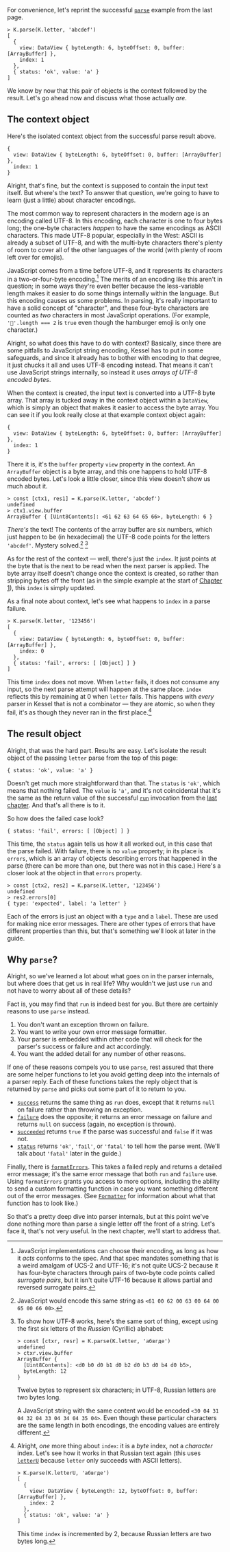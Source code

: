 <!--
 Copyright (c) 2020 Thomas J. Otterson
 
 This software is released under the MIT License.
 https://opensource.org/licenses/MIT
-->

For convenience, let's reprint the successful [`parse`](../tools/parse.md) example from the last page.

```
> K.parse(K.letter, 'abcdef')
[
  {
    view: DataView { byteLength: 6, byteOffset: 0, buffer: [ArrayBuffer] },
    index: 1
  },
  { status: 'ok', value: 'a' }
]
```

We know by now that this pair of objects is the context followed by the result. Let's go ahead now and discuss what those actually *are*.

## The context object

Here's the isolated context object from the successful parse result above.

```
{
  view: DataView { byteLength: 6, byteOffset: 0, buffer: [ArrayBuffer] },
  index: 1
}
```

Alright, that's fine, but the context is supposed to contain the input text itself. But where's the text? To answer that question, we're going to have to learn (just a little) about character encodings.

The most common way to represent characters in the modern age is an encoding called UTF-8. In this encoding, each character is one to four bytes long; the one-byte characters *happen* to have the same encodings as ASCII characters. This made UTF-8 popular, especially in the West: ASCII is already a subset of UTF-8, and with the multi-byte characters there's plenty of room to cover all of the other languages of the world (with plenty of room left over for emojis).

JavaScript comes from a time before UTF-8, and it represents its characters in a two-or-four-byte encoding.[^jsencode] The merits of an encoding like this aren't in question; in some ways they're even better because the less-variable length makes it easier to do some things internally within the language. But this encoding causes *us* some problems. In parsing, it's really important to have a solid concept of "character", and these four-byte characters are counted as *two* characters in most JavaScript operations. (For example, `'🍔'.length === 2` is `true` even though the hamburger emoji is only one character.)

Alright, so what does this have to do with context? Basically, since there are some pitfalls to JavaScript string encoding, Kessel has to put in some safeguards, and since it already has to bother with encoding to that degree, it just chucks it all and uses UTF-8 encoding instead. That means it can't use JavaScript strings internally, so instead it uses *arrays of UTF-8 encoded bytes*.

When the context is created, the input text is converted into a UTF-8 byte array. That array is tucked away in the context object within a `DataView`, which is simply an object that makes it easier to access the byte array. You can see it if you look really close at that example context object again:

```
{
  view: DataView { byteLength: 6, byteOffset: 0, buffer: [ArrayBuffer] },
  index: 1
}
```
There it is, it's the `buffer` property `view` property in the context. An `ArrayBuffer` object is a byte array, and this one happens to hold UTF-8 encoded bytes. Let's look a little closer, since this view doesn't show us much about it.

```
> const [ctx1, res1] = K.parse(K.letter, 'abcdef')
undefined
> ctx1.view.buffer
ArrayBuffer { [Uint8Contents]: <61 62 63 64 65 66>, byteLength: 6 }
```

*There's* the text! The contents of the array buffer are six numbers, which just happen to be (in hexadecimal) the UTF-8 code points for the letters `'abcdef'`. Mystery solved.[^jsabcdef] [^russian]

As for the rest of the context &mdash; well, there's just the `index`. It just points at the byte that is the next to be read when the next parser is applied. The byte array itself doesn't change once the context is created, so rather than stripping bytes off the front (as in the simple example at the start of [Chapter 1](parsers.md)), this `index` is simply updated.

As a final note about context, let's see what happens to `index` in a parse failure.

```
> K.parse(K.letter, '123456')
[
  {
    view: DataView { byteLength: 6, byteOffset: 0, buffer: [ArrayBuffer] },
    index: 0
  },
  { status: 'fail', errors: [ [Object] ] }
]
```

This time `index` does not move. When `letter` fails, it does not consume any input, so the next parse attempt will happen at the same place. `index` reflects this by remaining at 0 when `letter` fails. This happens with *every* parser in Kessel that is not a combinator &mdash; they are atomic, so when they fail, it's as though they never ran in the first place.[^byteindex]

## The result object

Alright, that was the hard part. Results are easy. Let's isolate the result object of the passing `letter` parse from the top of this page:

```
{ status: 'ok', value: 'a' }
```

Doesn't get much more straightforward than that. The `status` is `'ok'`, which means that nothing failed. The `value` is `'a'`, and it's not coincidental that it's the same as the return value of the successful [`run`](../tools/run.md) invocation from the [last chapter](running.md). And that's all there is to it.

So how does the failed case look?

```
{ status: 'fail', errors: [ [Object] ] }
```

This time, the `status` again tells us how it all worked out, in this case that the parse failed. With failure, there is no `value` property; in its place is `errors`, which is an array of objects describing errors that happened in the parse (there can be more than one, but there was not in this case.) Here's a closer look at the object in that `errors` property.

```
> const [ctx2, res2] = K.parse(K.letter, '123456')
undefined
> res2.errors[0]
{ type: 'expected', label: 'a letter' }
```

Each of the errors is just an object with a `type` and a `label`. These are used for making nice error messages. There are other types of errors that have different properties than this, but that's something we'll look at later in the guide.

## Why `parse`?

Alright, so we've learned a lot about what goes on in the parser internals, but where does that get us in real life? Why wouldn't we just use `run` and not have to worry about all of these details?

Fact is, you may find that `run` is indeed best for you. But there are certainly reasons to use `parse` instead.

1. You don't want an exception thrown on failure.
2. You want to write your own error message formatter.
3. Your parser is embedded within other code that will check for the parser's success or failure and act accordingly.
4. You want the added detail for any number of other reasons.

If one of these reasons compels you to use `parse`, rest assured that there are some helper functions to let you avoid getting deep into the internals of a parser reply. Each of these functions takes the reply object that is returned by `parse` and picks out some part of it to return to you.

* [`success`](../tools/success.md) returns the same thing as `run` does, except that it returns `null` on failure rather than throwing an exception. 
* [`failure`](../tools/failure.md) does the opposite; it returns an error message on failure and returns `null` on success (again, no exception is thrown). 
* [`succeeded`](../tools/succeeded.md) returns `true` if the parse was successful and `false` if it was not. 
* [`status`](../tools/status.md) returns `'ok'`, `'fail'`, or `'fatal'` to tell how the parse went. (We'll talk about `'fatal'` later in the guide.)

Finally, there is [`formatErrors`](../tools/formaterrors.md). This takes a failed reply and returns a detailed error message; it's the same error message that both `run` and `failure` use. Using `formatErrors` grants you access to more options, including the ability to send a custom formatting function in case you want something different out of the error messages. (See [`Formatter`](../types/formatter.md) for information about what that function has to look like.)

So that's a pretty deep dive into parser internals, but at this point we've done nothing more than parse a single letter off the front of a string. Let's face it, that's not very useful. In the next chapter, we'll start to address that.

[^jsencode]: JavaScript implementations can choose their encoding, as long as how it *acts* conforms to the spec. And that spec mandates something that is a weird amalgam of UCS-2 and UTF-16; it's not quite UCS-2 because it has four-byte characters through pairs of two-byte code points called *surrogate pairs*, but it isn't quite UTF-16 because it allows partial and reversed surrogate pairs.

[^jsabcdef]: JavaScript would encode this same string as `<61 00 62 00 63 00 64 00 65 00 66 00>`.

[^russian]: To show how UTF-8 works, here's the same sort of thing, except using the first six letters of the *Russian* (Cyrillic) alphabet:

    ```
    > const [ctxr, resr] = K.parse(K.letter, 'абвгде')
    undefined
    > ctxr.view.buffer
    ArrayBuffer {
      [Uint8Contents]: <d0 b0 d0 b1 d0 b2 d0 b3 d0 b4 d0 b5>,
      byteLength: 12
    }
    ```

    Twelve bytes to represent six characters; in UTF-8, Russian letters are two bytes long.

    A JavaScript string with the same content would be encoded `<30 04 31 04 32 04 33 04 34 04 35 04>`. Even though these particular characters are the same length in both encodings, the encoding values are entirely different.

[^byteindex]: Alright, *one* more thing about `index`: it is a *byte* index, not a *character* index. Let's see how it works in that Russian text again (this uses [`letterU`](../parsers/letteru.md) because `letter` only succeeds with ASCII letters).

    ```
    > K.parse(K.letterU, 'абвгде')
    [
      {
        view: DataView { byteLength: 12, byteOffset: 0, buffer: [ArrayBuffer] },
        index: 2
      },
      { status: 'ok', value: 'а' }
    ]
    ```

    This time `index` is incremented by 2, because Russian letters are two bytes long.
